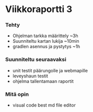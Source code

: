 # Viikkoraportti 3

### Tehty
* Ohjelman tarkka määrittely ~3h
* Suunniteltu kartan lukija ~10min
* gradlen asennus ja pystytys ~1h

### Suunniteltu seuraavaksi
* unit testit päärungolle ja webmapille
* leveyshaun testit
* ohjelma tallentamaan raportit

### Mitä opin
* visual code best md file editor

